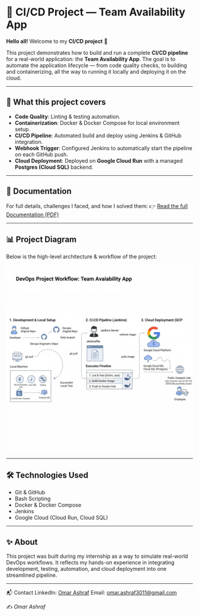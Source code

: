 # 🚀 CI/CD Project — Team Availability App

**Hello all!**
Welcome to my **CI/CD project** 👋

This project demonstrates how to build and run a complete **CI/CD pipeline** for a real-world application: the **Team Availability App**.
The goal is to automate the application lifecycle — from code quality checks, to building and containerizing, all the way to running it locally and deploying it on the cloud.

---

## 🔧 What this project covers

* **Code Quality**: Linting & testing automation.
* **Containerization**: Docker & Docker Compose for local environment setup.
* **CI/CD Pipeline**: Automated build and deploy using Jenkins & GitHub integration.
* **Webhook Trigger**: Configured Jenkins to automatically start the pipeline on each GitHub push.
* **Cloud Deployment**: Deployed on **Google Cloud Run** with a managed **Postgres (Cloud SQL)** backend.

---

## 📂 Documentation

For full details, challenges I faced, and how I solved them:
👉 [Read the full Documentation (PDF)](./doc/Documentation.pdf)

---

## 📊 Project Diagram

Below is the high-level architecture & workflow of the project:

![CI/CD Diagram](./doc/images/diagram.png)

---

## 🛠️ Technologies Used

* Git & GitHub
* Bash Scripting
* Docker & Docker Compose
* Jenkins
* Google Cloud (Cloud Run, Cloud SQL)

---

## ✨ About

This project was built during my internship as a way to simulate real-world DevOps workflows.
It reflects my hands-on experience in integrating development, testing, automation, and cloud deployment into one streamlined pipeline.

---
📬 Contact
LinkedIn: [Omar Ashraf](https://www.linkedin.com/in/omar-ashraf-a98b3a213/)
Email: omar.ashraf3011@gmail.com

✍️ *Omar Ashraf*
